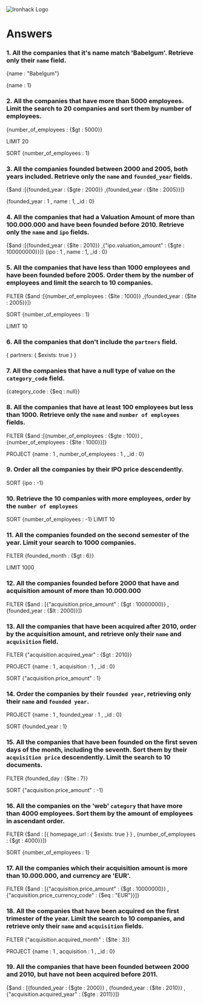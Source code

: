 ![Ironhack Logo](https://i.imgur.com/1QgrNNw.png)

# Answers

### 1. All the companies that it's name match 'Babelgum'. Retrieve only their `name` field.

<!-- Your Code Goes Here -->
{name : "Babelgum"}

{name : 1}

### 2. All the companies that have more than 5000 employees. Limit the search to 20 companies and sort them by **number of employees**.

<!-- Your Code Goes Here -->
{number_of_employees : {$gt : 5000}}

LIMIT 20

SORT {number_of_employees : 1}

### 3. All the companies founded between 2000 and 2005, both years included. Retrieve only the `name` and `founded_year` fields.

<!-- Your Code Goes Here -->
{$and :[{founded_year : {$gte : 2000}} ,{founded_year : {$lte : 2005}}]}

{founded_year : 1 , name : 1, _id : 0}

### 4. All the companies that had a Valuation Amount of more than 100.000.000 and have been founded before 2010. Retrieve only the `name` and `ipo` fields.

<!-- Your Code Goes Here -->

{$and :[{founded_year : {$lte : 2010}} ,{"ipo.valuation_amount" : {$gte : 100000000}}]}
{ipo : 1 , name : 1, _id : 0}

### 5. All the companies that have less than 1000 employees and have been founded before 2005. Order them by the number of employees and limit the search to 10 companies.

FILTER {$and :[{number_of_employees : {$lte : 1000}} ,{founded_year : {$lte : 2005}}]}

SORT {number_of_employees : 1}

LIMIT 10
<!-- Your Code Goes Here -->

### 6. All the companies that don't include the `partners` field.

<!-- Your Code Goes Here -->
{ partners: { $exists: true } }
### 7. All the companies that have a null type of value on the `category_code` field.

<!-- Your Code Goes Here -->
{category_code : {$eq : null}}
### 8. All the companies that have at least 100 employees but less than 1000. Retrieve only the `name` and `number of employees` fields.

<!-- Your Code Goes Here -->
FILTER {$and :[{number_of_employees : {$gte : 100}} ,{number_of_employees : {$lte : 1000}}]}

PROJECT {name : 1 , number_of_employees : 1 , _id : 0}
### 9. Order all the companies by their IPO price descendently.

<!-- Your Code Goes Here -->
SORT {ipo : -1}
### 10. Retrieve the 10 companies with more employees, order by the `number of employees`

<!-- Your Code Goes Here -->
SORT {number_of_employees : -1} 
LIMIT 10
### 11. All the companies founded on the second semester of the year. Limit your search to 1000 companies.

<!-- Your Code Goes Here -->
FILTER {founded_month : {$gt : 6}}

LIMIT 1000
<!-- ### 12. All the companies that have been 'deadpooled' after the third year. -->

<!-- Your Code Goes Here -->

### 12. All the companies founded before 2000 that have and acquisition amount of more than 10.000.000

<!-- Your Code Goes Here -->
FILTER {$and : [{"acquisition.price_amount" : {$gt : 10000000}} , {founded_year : {$lt : 2000}}]}
### 13. All the companies that have been acquired after 2010, order by the acquisition amount, and retrieve only their `name` and `acquisition` field.

<!-- Your Code Goes Here -->

FILTER {"acquisition.acquired_year" : {$gt : 2010}}

PROJECT {name : 1 , acquisition : 1 , _id : 0}

SORT {"acquisition.price_amount" : 1}

### 14. Order the companies by their `founded year`, retrieving only their `name` and `founded year`.

<!-- Your Code Goes Here -->
PROJECT {name : 1 , founded_year : 1 , _id : 0}

SORT {founded_year : 1}
### 15. All the companies that have been founded on the first seven days of the month, including the seventh. Sort them by their `acquisition price` descendently. Limit the search to 10 documents.

<!-- Your Code Goes Here -->
FILTER {founded_day : {$lte : 7}}

SORT {"acquisition.price_amount" : -1}
### 16. All the companies on the 'web' `category` that have more than 4000 employees. Sort them by the amount of employees in ascendant order.

<!-- Your Code Goes Here -->
FILTER {$and : [{ homepage_url : { $exists: true } } , {number_of_employees : {$gt : 4000}}]}

SORT {number_of_employees : 1}
### 17. All the companies which their acquisition amount is more than 10.000.000, and currency are 'EUR'.

<!-- Your Code Goes Here -->
FILTER {$and : [{"acquisition.price_amount" : {$gt : 10000000}} , {"acquisition.price_currency_code" : {$eq : "EUR"}}]}
### 18. All the companies that have been acquired on the first trimester of the year. Limit the search to 10 companies, and retrieve only their `name` and `acquisition` fields.

<!-- Your Code Goes Here -->
FILTER {"acquisition.acquired_month" : {$lte : 3}}

PROJECT {name : 1 , acquisition : 1 , _id : 0}
### 19. All the companies that have been founded between 2000 and 2010, but have not been acquired before 2011.

<!-- Your Code Goes Here -->
{$and : [{founded_year : {$gte : 2000}} , {founded_year : {$lte : 2010}} , {"acquisition.acquired_year" : {$gte : 2011}}]}